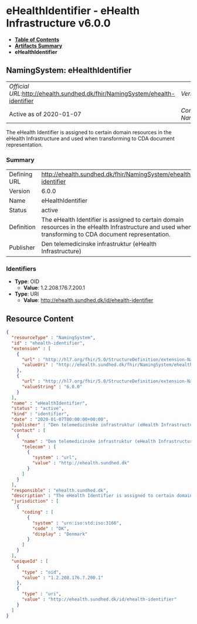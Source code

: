 # eHealthIdentifier - eHealth Infrastructure v6.0.0

* [**Table of Contents**](toc.md)
* [**Artifacts Summary**](artifacts.md)
* **eHealthIdentifier**

## NamingSystem: eHealthIdentifier 

| | |
| :--- | :--- |
| *Official URL*:http://ehealth.sundhed.dk/fhir/NamingSystem/ehealth-identifier | *Version*:6.0.0 |
| Active as of 2020-01-07 | *Computable Name*:eHealthIdentifier |

 
The eHealth Identifier is assigned to certain domain resources in the eHealth Infrastructure and used when transforming to CDA document representation. 

### Summary

| | |
| :--- | :--- |
| Defining URL | http://ehealth.sundhed.dk/fhir/NamingSystem/ehealth-identifier |
| Version | 6.0.0 |
| Name | eHealthIdentifier |
| Status | active |
| Definition | The eHealth Identifier is assigned to certain domain resources in the eHealth Infrastructure and used when transforming to CDA document representation. |
| Publisher | Den telemedicinske infrastruktur (eHealth Infrastructure) |

### Identifiers

* **Type**: OID
  * **Value**: 1.2.208.176.7.200.1
* **Type**: URI
  * **Value**: http://ehealth.sundhed.dk/id/ehealth-identifier



## Resource Content

```json
{
  "resourceType" : "NamingSystem",
  "id" : "ehealth-identifier",
  "extension" : [
    {
      "url" : "http://hl7.org/fhir/5.0/StructureDefinition/extension-NamingSystem.url",
      "valueUri" : "http://ehealth.sundhed.dk/fhir/NamingSystem/ehealth-identifier"
    },
    {
      "url" : "http://hl7.org/fhir/5.0/StructureDefinition/extension-NamingSystem.version",
      "valueString" : "6.0.0"
    }
  ],
  "name" : "eHealthIdentifier",
  "status" : "active",
  "kind" : "identifier",
  "date" : "2020-01-07T00:00:00+00:00",
  "publisher" : "Den telemedicinske infrastruktur (eHealth Infrastructure)",
  "contact" : [
    {
      "name" : "Den telemedicinske infrastruktur (eHealth Infrastructure)",
      "telecom" : [
        {
          "system" : "url",
          "value" : "http://ehealth.sundhed.dk"
        }
      ]
    }
  ],
  "responsible" : "ehealth.sundhed.dk",
  "description" : "The eHealth Identifier is assigned to certain domain resources in the eHealth Infrastructure and used when transforming to CDA document representation.",
  "jurisdiction" : [
    {
      "coding" : [
        {
          "system" : "urn:iso:std:iso:3166",
          "code" : "DK",
          "display" : "Denmark"
        }
      ]
    }
  ],
  "uniqueId" : [
    {
      "type" : "oid",
      "value" : "1.2.208.176.7.200.1"
    },
    {
      "type" : "uri",
      "value" : "http://ehealth.sundhed.dk/id/ehealth-identifier"
    }
  ]
}

```
